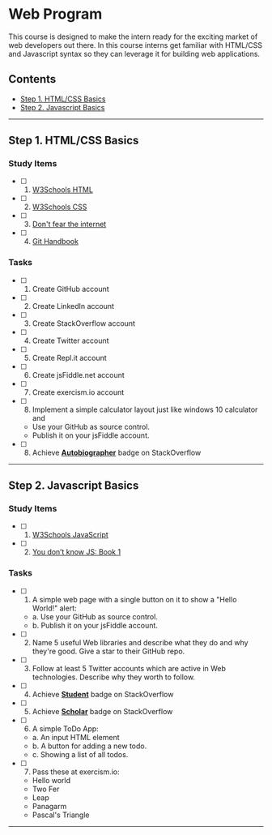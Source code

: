 # Web Program <!-- omit in toc -->

This course is designed to make the intern ready for the exciting market of web developers out there. In this course interns get familiar with HTML/CSS and Javascript syntax so they can leverage it for building web applications.

## Contents <!-- omit in toc -->
- [Step 1. HTML/CSS Basics](#Step-1-HTMLCSS-Basics)
- [Step 2. Javascript Basics](#Step-2-Javascript-Basics)
<hr/>

## Step 1. HTML/CSS Basics

### Study Items  <!-- omit in toc -->
- [ ] 1. [W3Schools HTML](https://www.w3schools.com/html/default.asp)
- [ ] 2. [W3Schools CSS](https://www.w3schools.com/css/default.asp)
- [ ] 3. [Don't fear the internet](http://www.dontfeartheinternet.com/08-layout/)
- [ ] 4. [Git Handbook](https://guides.github.com/introduction/git-handbook/)

### Tasks  <!-- omit in toc -->

- [ ] 1. Create GitHub account
- [ ] 2. Create LinkedIn account
- [ ] 3. Create StackOverflow account
- [ ] 4. Create Twitter account
- [ ] 5. Create Repl.it account
- [ ] 6. Create jsFiddle.net account
- [ ] 7. Create exercism.io account
- [ ] 8. Implement a simple calculator layout just like windows 10 calculator and 
  - Use your GitHub as source control.
  - Publish it on your jsFiddle account.

- [ ] 8. Achieve [**Autobiographer**](https://stackoverflow.com/help/badges/9/autobiographer) badge on StackOverflow

<hr/>

## Step 2. Javascript Basics


### Study Items  <!-- omit in toc -->
- [ ] 1. [W3Schools JavaScript](https://www.w3schools.com/js/default.asp)
- [ ] 2. [You don’t know JS: Book 1](https://github.com/getify/You-Dont-Know-JS/blob/master/up%20&%20going/README.md#you-dont-know-js-up--going)

### Tasks  <!-- omit in toc -->

- [ ] 1. A simple web page with a single button on it to show a "Hello World!" alert:
  - a. Use your GitHub as source control.
  - b. Publish it on your jsFiddle account.
- [ ] 2. Name 5 useful Web libraries and describe what they do and why they're good. Give a star to their GitHub repo.
- [ ] 3. Follow at least 5 Twitter accounts which are active in Web technologies. Describe why they worth to follow.
- [ ] 4. Achieve [**Student**](https://stackoverflow.com/help/badges/2/student) badge on StackOverflow
- [ ] 5. Achieve [**Scholar**](https://stackoverflow.com/help/badges/10/scholar) badge on StackOverflow
- [ ] 6. A simple ToDo App: 
  - a. An input HTML element
  -	b. A button for adding a new todo.
  -	c. Showing a list of all todos.
 - [ ] 7. Pass these at exercism.io:
   - Hello world
   - Two Fer
   - Leap
   - Panagarm
   - Pascal's Triangle

<hr/>